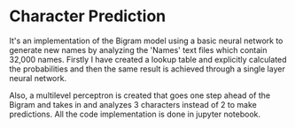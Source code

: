 # Character Prediction
It's an implementation of the Bigram model using a basic neural network to generate new names by analyzing the 'Names' text files which contain 32,000 names. Firstly I have created a lookup table and explicitly calculated the probabilities and then the same result is achieved through a single layer neural network.

Also, a multilevel perceptron is created that goes one step ahead of the Bigram and takes in and analyzes 3 characters instead of 2 to make predictions.
All the code implementation is done in jupyter notebook.

